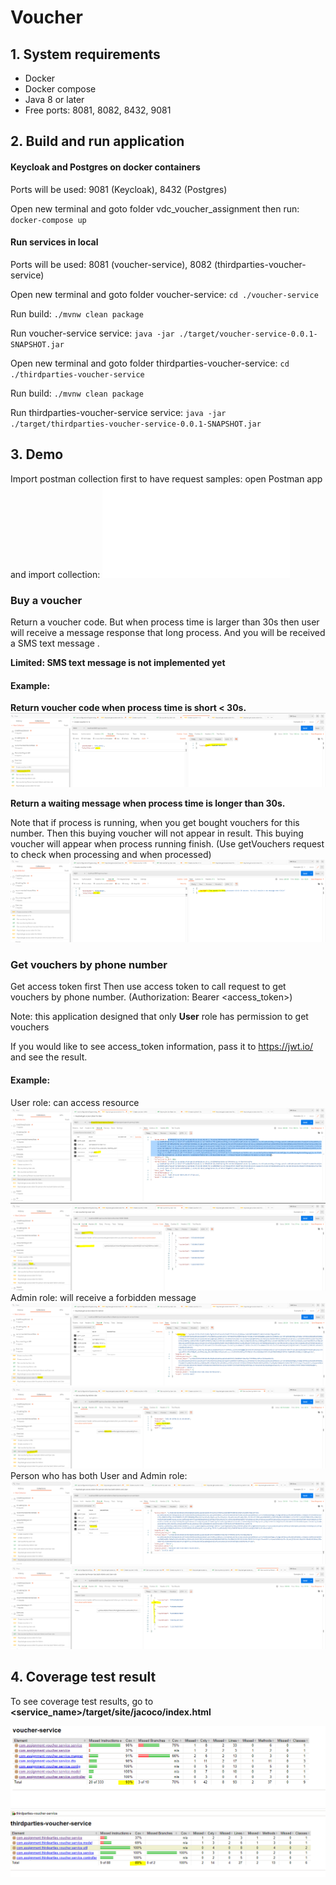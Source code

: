 # Voucher

## 1. System requirements
- Docker
- Docker compose
- Java 8 or later
- Free ports: 8081, 8082, 8432, 9081

## 2. Build and run application
#### Keycloak and Postgres on docker containers
Ports will be used: 9081 (Keycloak), 8432 (Postgres)

Open new terminal and goto folder vdc_voucher_assignment then run:
`docker-compose up`
#### Run services in local
Ports will be used: 8081 (voucher-service), 8082 (thirdparties-voucher-service)

Open new terminal and goto folder voucher-service: `cd ./voucher-service`

Run build: `./mvnw clean package`

Run voucher-service service: `java -jar ./target/voucher-service-0.0.1-SNAPSHOT.jar`

Open new terminal and goto folder thirdparties-voucher-service: `cd ./thirdparties-voucher-service`

Run build: `./mvnw clean package`

Run thirdparties-voucher-service service: `java -jar ./target/thirdparties-voucher-service-0.0.1-SNAPSHOT.jar`

## 3. Demo
Import postman collection first to have request samples: open Postman app and import collection: ![Exercises.postman_collection.json](Exercises.postman_collection.json)

### Buy a voucher
Return a voucher code. But when process time is larger than 30s then user will receive a message response that long process. 
And you will be received a SMS text message .

**Limited: SMS text message is not implemented yet**

#### Example:

**Return voucher code when process time is short < 30s.**
![](images/buy_voucher_in_1s.PNG)


**Return a waiting message when process time is longer than 30s.**

Note that if process is running, when you get bought vouchers for this number. Then this buying voucher will not appear in result.
This buying voucher will appear when process running finish. (Use getVouchers request to check when processing and when processed) 
![](images/buy_voucher_in_60s_process_time.PNG)


### Get vouchers by phone number
Get access token first
Then use access token to call request to get vouchers by phone number. (Authorization: Bearer <access_token>)

Note: this application designed that only **User** role has permission to get vouchers

If you would like to see access_token information, pass it to https://jwt.io/ and see the result.

#### Example:
User role: can access resource
![](images/get_access_token_for_user.PNG) ![](images/then_get_voucher_by_user.PNG)
Admin role: will receive a forbidden message
![](images/get_access_token_for_admin.PNG) ![](images/then_access_denied_for_admin.PNG)
Person who has both User and Admin role:
![](images/get_access_token_for_person_both_role_admin_user.PNG) ![](images/then_get_voucher_by_both_user_or_admin_.PNG)

## 4. Coverage test result
To see coverage test results, go to **<service_name>/target/site/jacoco/index.html**

![](images/test_cover_voucher_service.PNG)
![](images/test_cover_thirdparties-voucher_service.PNG)
